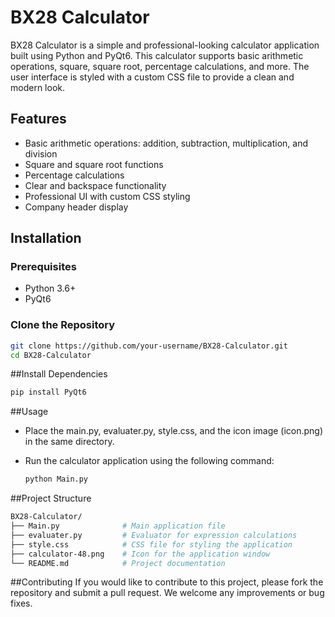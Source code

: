 # BX28 Calculator

BX28 Calculator is a simple and professional-looking calculator application built using Python and PyQt6. This calculator supports basic arithmetic operations, square, square root, percentage calculations, and more. The user interface is styled with a custom CSS file to provide a clean and modern look.

## Features

- Basic arithmetic operations: addition, subtraction, multiplication, and division
- Square and square root functions
- Percentage calculations
- Clear and backspace functionality
- Professional UI with custom CSS styling
- Company header display

## Installation

### Prerequisites

- Python 3.6+
- PyQt6

### Clone the Repository

```bash
git clone https://github.com/your-username/BX28-Calculator.git
cd BX28-Calculator
```

##Install Dependencies
```bash
pip install PyQt6
```

##Usage

- Place the main.py, evaluater.py, style.css, and the icon image (icon.png) in the same directory.

- Run the calculator application using the following command:

  ```bash
  python Main.py
  ```

##Project Structure
```bash
BX28-Calculator/
├── Main.py              # Main application file
├── evaluater.py         # Evaluator for expression calculations
├── style.css            # CSS file for styling the application
├── calculator-48.png    # Icon for the application window
└── README.md            # Project documentation

```

##Contributing
If you would like to contribute to this project, please fork the repository and submit a pull request. We welcome any improvements or bug fixes.
